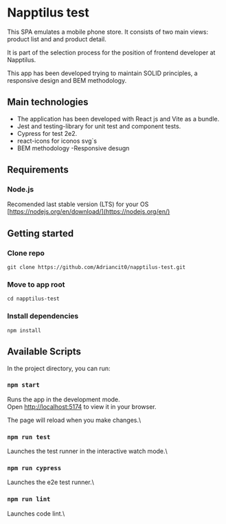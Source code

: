 # Napptilus test

This SPA emulates a mobile phone store. It consists of two main views: product list and and product detail.

It is part of the selection process for the position of frontend developer at Napptilus.

This app has been developed trying to maintain SOLID principles, a responsive design and BEM methodology.

## Main technologies

- The application has been developed with React js and Vite as a bundle.
- Jest and testing-library for unit test and component tests.
- Cypress for test 2e2.
- react-icons for iconos svg`s
- BEM methodology
  -Responsive desugn

## Requirements

### Node.js

Recomended last stable version (LTS) for your OS
[https://nodejs.org/en/download/](https://nodejs.org/en/)

## Getting started

### Clone repo

```
git clone https://github.com/Adriancit0/napptilus-test.git
```

### Move to app root

```
cd napptilus-test
```

### Install dependencies

```
npm install
```

## Available Scripts

In the project directory, you can run:

### `npm start`

Runs the app in the development mode.\
Open [http://localhost:5174](http://localhost:5174) to view it in your browser.

The page will reload when you make changes.\

### `npm run test`

Launches the test runner in the interactive watch mode.\

### `npm run cypress`

Launches the e2e test runner.\

### `npm run lint`

Launches code lint.\
